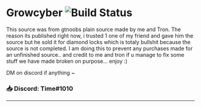 # Growcyber ![Build Status](https://ci.appveyor.com/api/projects/status/github/GrowtopiaNoobs/GrowtopiaServer)
This source was from gtnoobs plain source made by me and Tron. The reason its published right now, i trusted 1 one of my friend and gave him the source but he sold it for diamond locks which is totaly bullshit because the source is not completed. I am doing this to prevent any purchases made for an unfinished source.. and credit to me and tron if u manage to fix some stuff we have made broken on purpose... enjoy :)

DM on discord if anything ~

### 📥 Discord: Time#1010
<hr>

<a href="https://github.com/TimeTopia">
